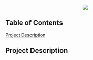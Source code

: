 <p align="center">
  <img src="https://upload.wikimedia.org/wikipedia/commons/f/f6/NFL_logo.png">
</p>

## Table of Contents
[Project Description](#project-description)

## Project Description
